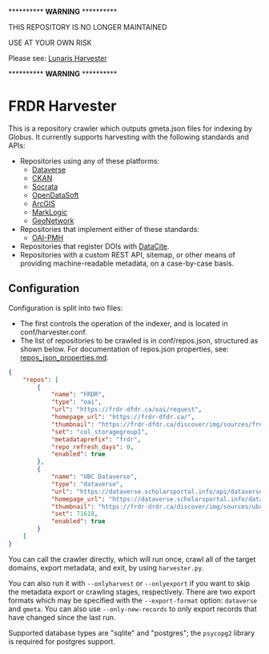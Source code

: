 ********** **WARNING** **********

THIS REPOSITORY IS NO LONGER MAINTAINED

USE AT YOUR OWN RISK

Please see: [Lunaris Harvester](https://github.com/Alliance-Lunaris/lunaris_harvester)

********** **WARNING** **********

# FRDR Harvester

This is a repository crawler which outputs gmeta.json files for indexing by Globus. It currently supports harvesting with the following standards and APIs:

- Repositories using any of these platforms:
    - [Dataverse](https://dataverse.org/)
    - [CKAN](https://ckan.org/)
    - [Socrata](https://dev.socrata.com/)
    - [OpenDataSoft](https://www.opendatasoft.com/)
    - [ArcGIS](https://www.esri.com/en-us/arcgis/products/arcgis-open-data)
    - [MarkLogic](https://www.marklogic.com/)
    - [GeoNetwork](https://geonetwork-opensource.org/)
- Repositories that implement either of these standards:
    - [OAI-PMH](https://www.openarchives.org/pmh/)
- Repositories that register DOIs with [DataCite](https://datacite.org/).
- Repositories with a custom REST API, sitemap, or other means of providing machine-readable metadata, on a case-by-case basis.


## Configuration
Configuration is split into two files:

- The first controls the operation of the indexer, and is located in conf/harvester.conf.
- The list of repositories to be crawled is in conf/repos.json, structured as shown below. For documentation of repos.json properties, see: [repos\_json\_properties.md](https://github.com/frdr-dfdr/frdr_harvest/blob/master/admin/repos_json_properties.md).

~~~~~~~~~~~~~~~~~~~~~~~~~~~~~~~~~~~~~~~~~~~~~~~~~~~~~~~~~~~~~~~~~~~~~~~~~~~ json
{
    "repos": [
        {
            "name": "FRDR",
            "type": "oai",
            "url": "https://frdr-dfdr.ca/oai/request",
            "homepage_url": "https://frdr-dfdr.ca/",
            "thumbnail": "https://frdr-dfdr.ca/discover/img/sources/frdr_80x80.png",
            "set": "col_storagegroup1",
            "metadataprefix": "frdr",
            "repo_refresh_days": 0,
            "enabled": true
        },
        {
            "name": "UBC Dataverse",
            "type": "dataverse",
            "url": "https://dataverse.scholarsportal.info/api/dataverses/%id%/contents",
            "homepage_url": "https://dataverse.scholarsportal.info/dataverse/ubc",
            "thumbnail": "https://frdr-drdr.ca/discover/img/sources/ubccrest_80x80.png",
            "set": 71618,
            "enabled": true
        }
    ]
}
~~~~~~~~~~~~~~~~~~~~~~~~~~~~~~~~~~~~~~~~~~~~~~~~~~~~~~~~~~~~~~~~~~~~~~~~~~~~~~~~

You can call the crawler directly, which will run once, crawl all of the target domains, export metadata, and exit, by using `harvester.py`.

You can also run it with `--onlyharvest` or `--onlyexport` if you want to skip the metadata export or crawling stages, respectively. There are two export formats which may be specified with the `--export-format` option: `dataverse` and `gmeta`. You can also use `--only-new-records` to only export records that have changed since the last run.

Supported database types are "sqlite" and "postgres"; the `psycopg2` library is required for postgres support.
